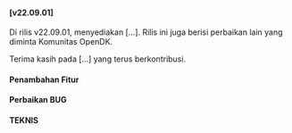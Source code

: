 #### [v22.09.01]

Di rilis v22.09.01, menyediakan [...]. Rilis ini juga berisi perbaikan lain yang diminta Komunitas OpenDK.

Terima kasih pada [...] yang terus berkontribusi.

#### Penambahan Fitur



#### Perbaikan BUG



#### TEKNIS

